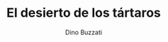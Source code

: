 ---
title: "El desierto de los tártaros"
subtitle: ""
description: ""
layout: book
author: Dino Buzzati
started: 2021-12-31
read: 2021-12-31
status: read
rating: 3
color: 
cover: 
pages: 320
progress: 0
link: 
---